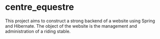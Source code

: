 # centre_equestre
This project aims to construct a strong backend of a website using Spring and Hibernate. The object of the website is the management and administration of a riding stable.

